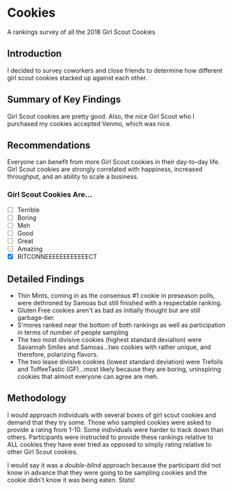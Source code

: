 # Cookies
A rankings survey of all the 2018 Girl Scout Cookies

## Introduction
I decided to survey coworkers and close friends to determine how different girl scout cookies stacked up against each other.

## Summary of Key Findings
Girl Scout cookies are pretty good. Also, the nice Girl Scout who I purchased my cookies accepted Venmo, which was nice. 

## Recommendations
Everyone can benefit from more Girl Scout cookies in their day-to-day life. Girl Scout cookies are strongly correlated with happiness, increased throughput, and an ability to scale a business.

### Girl Scout Cookies Are...

- [ ] Terrible
- [ ] Boring
- [ ] Meh
- [ ] Good
- [ ] Great
- [ ] Amazing
- [x] BITCONNEEEEEEEEEEEECT

## Detailed Findings
- Thin Mints, coming in as the consensus #1 cookie in preseason polls, were dethroned by Samoas but still finished with a respectable ranking.
- Gluten Free cookies aren't as bad as initially thought but are still garbage-tier.
- S'mores ranked near the bottom of both rankings as well as participation in terms of number of people sampling
- The two most divisive cookies (highest standard deviation) were Savannah Smiles and Samoas...two cookies with rather unique, and therefore, polarizing flavors.
- The two lease divisive cookies (lowest standard deviation) were Trefoils and ToffeeTastic (GF)...most likely because they are boring, uninspiring cookies that almost everyone can agree are meh.

## Methodology
I would approach individuals with several boxes of girl scout cookies and demand that they try some. Those who sampled cookies were asked to provide a rating from 1-10. Some individuals were harder to track down than others. Participants were instructed to provide these rankings relative to ALL cookies they have ever tried as opposed to simply rating relative to other Girl Scout cookies.

I would say it was a *double-blind* approach because the participant did not know in advance that they were going to be sampling cookies and the cookie didn't know it was being eaten. Stats!
